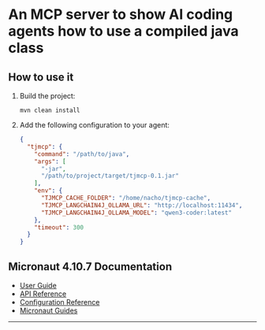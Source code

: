 # An MCP server to show AI coding agents how to use a compiled java class

## How to use it

1. Build the project:
    ```shell
    mvn clean install
    ```
2. Add the following configuration to your agent:
    
    ```json
    {
      "tjmcp": {
        "command": "/path/to/java",
        "args": [
          "-jar",
          "/path/to/project/target/tjmcp-0.1.jar"
        ],
        "env": {
          "TJMCP_CACHE_FOLDER": "/home/nacho/tjmcp-cache",
          "TJMCP_LANGCHAIN4J_OLLAMA_URL": "http://localhost:11434",
          "TJMCP_LANGCHAIN4J_OLLAMA_MODEL": "qwen3-coder:latest"
        },
        "timeout": 300
      }
    }
    ```

## Micronaut 4.10.7 Documentation

- [User Guide](https://docs.micronaut.io/4.10.7/guide/index.html)
- [API Reference](https://docs.micronaut.io/4.10.7/api/index.html)
- [Configuration Reference](https://docs.micronaut.io/4.10.7/guide/configurationreference.html)
- [Micronaut Guides](https://guides.micronaut.io/index.html)

---

